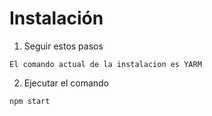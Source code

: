 # Instalación

1. Seguir estos pasos
```
El comando actual de la instalacion es YARM
```

2. Ejecutar el comando
```
npm start
```
